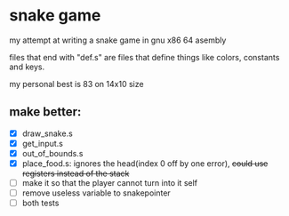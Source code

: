 # snake game
my attempt at writing a snake game in gnu x86 64 asembly

files that end with "def.s" are files that define things like colors, constants and keys.

my personal best is 83 on 14x10 size

## make better:

- [x] draw_snake.s
- [x] get_input.s
- [x] out_of_bounds.s
- [x] place_food.s: ignores the head(index 0 off by one error), ~~could use registers instead of the stack~~
- [ ] make it so that the player cannot turn into it self
- [ ] remove useless variable to snakepointer
- [ ] both tests
